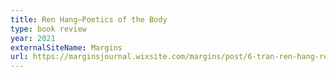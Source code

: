 ```yaml
---
title: Ren Hang—Poetics of the Body
type: book review
year: 2021
externalSiteName: Margins
url: https://marginsjournal.wixsite.com/margins/post/6-tran-ren-hang-review
---
```

